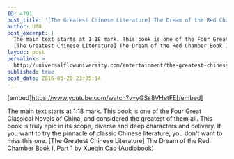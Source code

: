 ```yaml
---
ID: 4791
post_title: '[The Greatest Chinese Literature] The Dream of the Red Chamber Book I, Part 1 (by Xueqin Cao)'
author: UfU
post_excerpt: |
  The main text starts at 1:18 mark. This book is one of the Four Great Classical Novels of China, and considered the greatest of them all. This book is truly epic in its scope, diverse and deep characters and delivery. If you want to try the pinnacle of classic Chinese literature, you don't want to miss this one.
  [The Greatest Chinese Literature] The Dream of the Red Chamber Book I, Part 1 by Xueqin Cao (Audiobook)
layout: post
permalink: >
  http://universalflowuniversity.com/entertainment/the-greatest-chinese-literature-the-dream-of-the-red-chamber-book-i-part-1-by-xueqin-cao/
published: true
post_date: 2016-03-20 23:05:14
---
```

[embed]https://www.youtube.com/watch?v=yGSs8VHetFE[/embed]<br>
<p>The main text starts at 1:18 mark. This book is one of the Four Great Classical Novels of China, and considered the greatest of them all. This book is truly epic in its scope, diverse and deep characters and delivery. If you want to try the pinnacle of classic Chinese literature, you don't want to miss this one.
[The Greatest Chinese Literature] The Dream of the Red Chamber Book I, Part 1 by Xueqin Cao (Audiobook)</p>